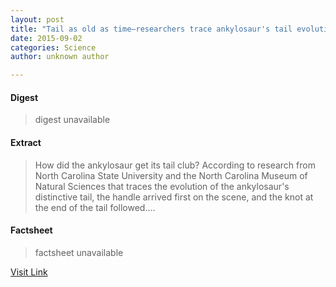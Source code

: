 ```yaml
---
layout: post
title: "Tail as old as time—researchers trace ankylosaur's tail evolution"
date: 2015-09-02
categories: Science
author: unknown author

---
```



#### Digest
>digest unavailable

#### Extract
>How did the ankylosaur get its tail club? According to research from North Carolina State University and the North Carolina Museum of Natural Sciences that traces the evolution of the ankylosaur's distinctive tail, the handle arrived first on the scene, and the knot at the end of the tail followed....

#### Factsheet
>factsheet unavailable

[Visit Link](http://phys.org/news/2015-08-tail-timeresearchers-ankylosaur-evolution.html)


